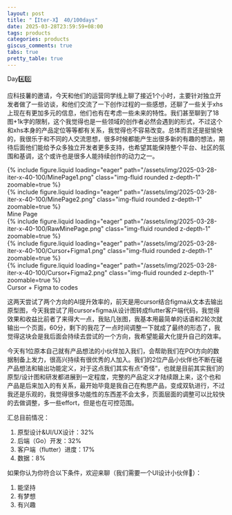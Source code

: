 ```yaml
---
layout: post
title: "【Iter-X】 40/100days"
date: 2025-03-28T23:59:59+08:00
tags: products
categories: products
giscus_comments: true
tabs: true
pretty_table: true
---
```


Day4️⃣0️⃣

应科技薯的邀请，今天和他们的运营同学线上聊了接近1个小时，主要针对独立开发者做了一些访谈，和他们交流了一下创作过程的一些感想，还聊了一些关于xhs上现在有更加多元的信息，他们也有在考虑一些未来的特性。我们甚至聊到了18图+1k字的限制，这个我觉得也是一些领域的创作者必然会遇到的形式，不过这个和xhs本身的产品定位等等都有关系，我觉得也不容易改变。总体而言还是挺愉快的，我很乐于和不同的人交流思想，很多时候都能产生出很多新的有趣的想法，期待后面他们能给予众多独立开发者更多支持，也希望其能保持整个平台、社区的氛围和基调，这个或许也是很多人能持续创作的动力之一。

<div class="row mt-3">
    <div class="col-sm mt-0 mb-0">
        {% include figure.liquid loading="eager" path="/assets/img/2025-03-28-iter-x-40-100/MinePage1.png" class="img-fluid rounded z-depth-1" zoomable=true %}
    </div>
    <div class="col-sm mt-0 mb-0">
        {% include figure.liquid loading="eager" path="/assets/img/2025-03-28-iter-x-40-100/MinePage2.png" class="img-fluid rounded z-depth-1" zoomable=true %}
    </div>
</div>
<div class="caption mt-0">
    Mine Page
</div>

<div class="row mt-3">
    <div class="col-sm mt-0 mb-0">
        {% include figure.liquid loading="eager" path="/assets/img/2025-03-28-iter-x-40-100/RawMinePage.png" class="img-fluid rounded z-depth-1" zoomable=true %}
    </div>
    <div class="col-sm mt-0 mb-0">
        {% include figure.liquid loading="eager" path="/assets/img/2025-03-28-iter-x-40-100/Cursor+Figma1.png" class="img-fluid rounded z-depth-1" zoomable=true %}
    </div>
    <div class="col-sm mt-0 mb-0">
        {% include figure.liquid loading="eager" path="/assets/img/2025-03-28-iter-x-40-100/Cursor+Figma2.png" class="img-fluid rounded z-depth-1" zoomable=true %}
    </div>
</div>
<div class="caption mt-0">
    Cursor + Figma to codes
</div>

这两天尝试了两个方向的AI提升效率的，前天是用cursor结合figma从文本去输出原型图，今天我尝试了用cursor+figma从设计图转成flutter客户端代码，我觉得效果和收益比前者了来得大一点，我贴几张图，我基本用最简单的话语和2轮次就输出一个页面，60分，剩下的我花了一点时间调整一下就成了最终的形态了，我觉得这块会是我后面会持续去尝试的一个方向，我希望能最大化提升自己的效率。

今天有1位原本自己就有产品想法的小伙伴加入我们，会帮助我们在POI方向的数据制备上发力，很高兴持续有很优秀的人加入。我们的2位产品小伙伴也不断在碰产品想法和输出功能定义，对于这点我们其实有点“奇怪”，也就是目前其实我们的原型/设计图和研发都进展到一定程度，完整的产品定义才陆续跟上来，这个也和产品是后来加入的有关系，最开始毕竟是我自己在构思产品，变成双轨进行，不过我还是乐观的，我觉得很多功能性的东西差不会太多，页面层面的调整可以比较快的去做调整，多一些effort，但是也在可控范围。

汇总目前情况：

1. 原型设计&UI/UX设计：32%
2. 后端（Go）开发：32%
3. 客户端（flutter）进度：17%
4. 数据：8%

如果你认为你符合以下条件，欢迎来聊（我们需要一个UI设计小伙伴👾）：

1. 能坚持
2. 有梦想
3. 有兴趣
